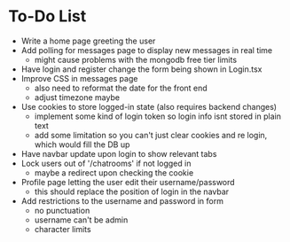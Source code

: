 # To-Do List
- Write a home page greeting the user
- Add polling for messages page to display new messages in real time
    - might cause problems with the mongodb free tier limits
- Have login and register change the form being shown in Login.tsx
- Improve CSS in messages page
    - also need to reformat the date for the front end
    - adjust timezone maybe
- Use cookies to store logged-in state (also requires backend changes)
    - implement some kind of login token so login info isnt stored in plain text
    - add some limitation so you can't just clear cookies and re login, which would
    fill the DB up
- Have navbar update upon login to show relevant tabs
- Lock users out of '/chatrooms' if not logged in
    - maybe a redirect upon checking the cookie
- Profile page letting the user edit their username/password
    - this should replace the position of login in the navbar
- Add restrictions to the username and password in form
    - no punctuation
    - username can't be admin
    - character limits